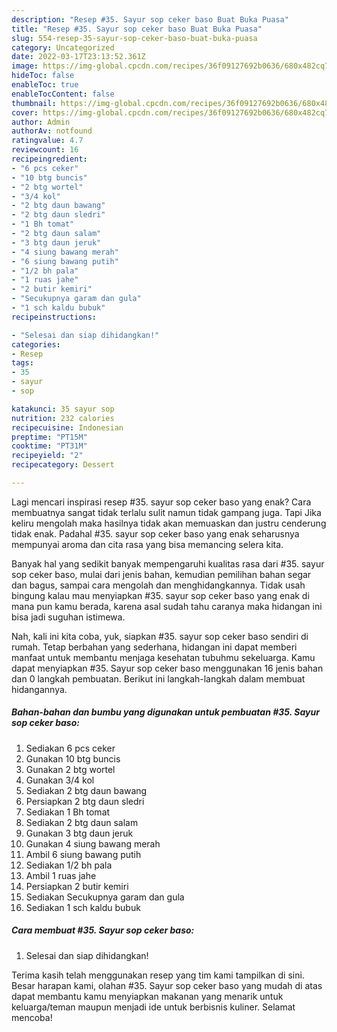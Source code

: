 ```yaml
---
description: "Resep #35. Sayur sop ceker baso Buat Buka Puasa"
title: "Resep #35. Sayur sop ceker baso Buat Buka Puasa"
slug: 554-resep-35-sayur-sop-ceker-baso-buat-buka-puasa
category: Uncategorized
date: 2022-03-17T23:13:52.361Z
image: https://img-global.cpcdn.com/recipes/36f09127692b0636/680x482cq70/35-sayur-sop-ceker-baso-foto-resep-utama.jpg
hideToc: false
enableToc: true
enableTocContent: false
thumbnail: https://img-global.cpcdn.com/recipes/36f09127692b0636/680x482cq70/35-sayur-sop-ceker-baso-foto-resep-utama.jpg
cover: https://img-global.cpcdn.com/recipes/36f09127692b0636/680x482cq70/35-sayur-sop-ceker-baso-foto-resep-utama.jpg
author: Admin
authorAv: notfound
ratingvalue: 4.7
reviewcount: 16
recipeingredient:
- "6 pcs ceker"
- "10 btg buncis"
- "2 btg wortel"
- "3/4 kol"
- "2 btg daun bawang"
- "2 btg daun sledri"
- "1 Bh tomat"
- "2 btg daun salam"
- "3 btg daun jeruk"
- "4 siung bawang merah"
- "6 siung bawang putih"
- "1/2 bh pala"
- "1 ruas jahe"
- "2 butir kemiri"
- "Secukupnya garam dan gula"
- "1 sch kaldu bubuk"
recipeinstructions:

- "Selesai dan siap dihidangkan!"
categories:
- Resep
tags:
- 35
- sayur
- sop

katakunci: 35 sayur sop 
nutrition: 232 calories
recipecuisine: Indonesian
preptime: "PT15M"
cooktime: "PT31M"
recipeyield: "2"
recipecategory: Dessert

---
```



Lagi mencari inspirasi resep #35. sayur sop ceker baso yang enak? Cara membuatnya sangat tidak terlalu sulit namun tidak gampang juga. Tapi Jika keliru mengolah maka hasilnya tidak akan memuaskan dan justru cenderung tidak enak. Padahal #35. sayur sop ceker baso yang enak seharusnya mempunyai aroma dan cita rasa yang bisa memancing selera kita.


Banyak hal yang sedikit banyak mempengaruhi kualitas rasa dari #35. sayur sop ceker baso, mulai dari jenis bahan, kemudian pemilihan bahan segar dan bagus, sampai cara mengolah dan menghidangkannya. Tidak usah bingung kalau mau menyiapkan #35. sayur sop ceker baso yang enak di mana pun kamu berada, karena asal sudah tahu caranya maka hidangan ini bisa jadi suguhan istimewa.




Nah, kali ini kita coba, yuk, siapkan #35. sayur sop ceker baso sendiri di rumah. Tetap berbahan yang sederhana, hidangan ini dapat memberi manfaat untuk membantu menjaga kesehatan tubuhmu sekeluarga. Kamu dapat menyiapkan #35. Sayur sop ceker baso menggunakan 16 jenis bahan dan 0 langkah pembuatan. Berikut ini langkah-langkah dalam membuat hidangannya.

<!--inarticleads1-->

##### Bahan-bahan dan bumbu yang digunakan untuk pembuatan #35. Sayur sop ceker baso:

1. Sediakan 6 pcs ceker
1. Gunakan 10 btg buncis
1. Gunakan 2 btg wortel
1. Gunakan 3/4 kol
1. Sediakan 2 btg daun bawang
1. Persiapkan 2 btg daun sledri
1. Sediakan 1 Bh tomat
1. Sediakan 2 btg daun salam
1. Gunakan 3 btg daun jeruk
1. Gunakan 4 siung bawang merah
1. Ambil 6 siung bawang putih
1. Sediakan 1/2 bh pala
1. Ambil 1 ruas jahe
1. Persiapkan 2 butir kemiri
1. Sediakan Secukupnya garam dan gula
1. Sediakan 1 sch kaldu bubuk




<!--inarticleads2-->

##### Cara membuat #35. Sayur sop ceker baso:


1. Selesai dan siap dihidangkan!



Terima kasih telah menggunakan resep yang tim kami tampilkan di sini. Besar harapan kami, olahan #35. Sayur sop ceker baso yang mudah di atas dapat membantu kamu menyiapkan makanan yang menarik untuk keluarga/teman maupun menjadi ide untuk berbisnis kuliner. Selamat mencoba!
